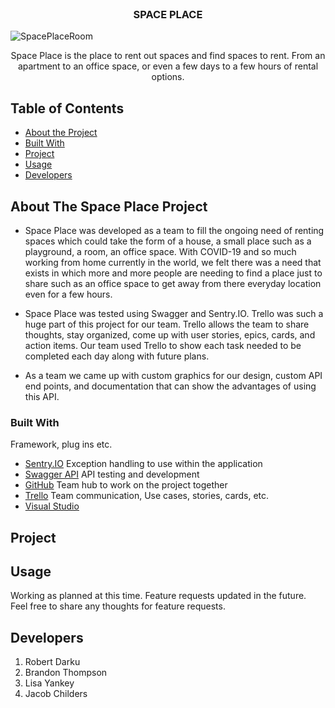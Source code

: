 <!-- PROJECT LOGO -->
<br />
<p align="center">
  <h3 align="center">SPACE PLACE</h3>
<a>
    <img src="/assets.SpaceRoom.png" alt="SpacePlaceRoom">  <!--images here for space place project--->
</a>
    <p align="center">
    Space Place is the place to rent out spaces and find spaces to rent.  From an apartment to an office space, or even a few days to a few hours of rental options.  
    <br />
  </p>
</p>

<!-- TABLE OF CONTENTS -->
## Table of Contents
* [About the Project](#About_The_Space_Place_Project)
* [Built With](#built-with)
* [Project](#Project)
* [Usage](#usage)
* [Developers](#developers)

<!-- ABOUT THE PROJECT -->
## About The Space Place Project
* Space Place was developed as a team to fill the ongoing need of renting spaces which could take the form of a house, a small place such as a playground, a room, an office space.   With COVID-19 and so much working from home currently in the world, we felt there was a need that exists in which more and more people are needing to find a place just to share such as an office space to get away from there everyday location even for a few hours. 

* Space Place was tested using Swagger and Sentry.IO.    Trello was such a huge part of this project for our team.  Trello allows the team to share thoughts, stay organized, come up with user stories, epics, cards, and action items.  Our team used Trello to show each task needed to be completed each day along with future plans.   

* As a team we came up with custom graphics for our design, custom API end points, and documentation that can show the advantages of using this API.  

<!-- BUILT WITH -->
### Built With
Framework, plug ins etc.
* [Sentry.IO](https://sentry.io)      Exception handling to use within the application
* [Swagger API](https://swagger.com)  API testing and development
* [GitHub](https://github.com)        Team hub to work on the project together  
* [Trello](https://trello.com)        Team communication, Use cases, stories, cards, etc.
* [Visual Studio](https://visualstudio.com)  

<!-- PROJECT EXAMPLES -->
## Project 


<!-- OPEN ISSUES -->
## Usage
Working as planned at this time.  Feature requests updated in the future.  Feel free to share any thoughts for feature requests.

<!-- DEVELOPERS -->
## Developers
1. Robert Darku
2. Brandon Thompson
3. Lisa Yankey
4. Jacob Childers

